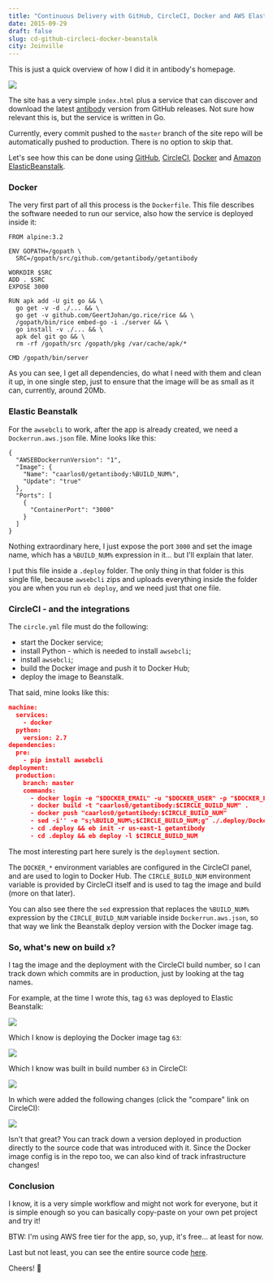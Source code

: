 ```yaml
---
title: "Continuous Delivery with GitHub, CircleCI, Docker and AWS Elastic Beanstalk"
date: 2015-09-29
draft: false
slug: cd-github-circleci-docker-beanstalk
city: Joinville
---
```


This is just a quick overview of how I did it in antibody's homepage.

![](Untitled-a2904d07-3fb0-4bdb-bda5-7ed0d0614782.png)

The site has a very simple `index.html` plus a service that can discover and download the latest
[antibody](https://github.com/getantibody/antibody) version from GitHub releases. Not sure how relevant this is, but the service is written in Go.

Currently, every commit pushed to the `master` branch of the site repo will be automatically pushed to production. There is no option to skip that.

Let's see how this can be done using [GitHub](http://github.com/), [CircleCI](https://circleci.com/), [Docker](http://docker.com/) and [Amazon ElasticBeanstalk](https://aws.amazon.com/elasticbeanstalk/).

### Docker

The very first part of all this process is the `Dockerfile`. This file describes the software needed to run our service, also how the service is deployed inside it:

```docker
FROM alpine:3.2

ENV GOPATH=/gopath \
  SRC=/gopath/src/github.com/getantibody/getantibody

WORKDIR $SRC
ADD . $SRC
EXPOSE 3000

RUN apk add -U git go && \
  go get -v -d ./... && \
  go get -v github.com/GeertJohan/go.rice/rice && \
  /gopath/bin/rice embed-go -i ./server && \
  go install -v ./... && \
  apk del git go && \
  rm -rf /gopath/src /gopath/pkg /var/cache/apk/*

CMD /gopath/bin/server
```

As you can see, I get all dependencies, do what I need with them and clean it up, in one single step, just to ensure that the image will be as small as it can, currently, around 20Mb.

### Elastic Beanstalk

For the `awsebcli` to work, after the app is already created, we need a `Dockerrun.aws.json` file. Mine looks like this:

```docker
{
  "AWSEBDockerrunVersion": "1",
  "Image": {
    "Name": "caarlos0/getantibody:%BUILD_NUM%",
    "Update": "true"
  },
  "Ports": [
    {
      "ContainerPort": "3000"
    }
  ]
}
```

Nothing extraordinary here, I just expose the port `3000` and set the image name, which has a `%BUILD_NUM%` expression in it… but I'll explain that later.

I put this file inside a `.deploy` folder. The only thing in that folder is this single file, because `awsebcli` zips and uploads everything inside the folder you are when you run `eb deploy`, and we need just that one file.

### CircleCI - and the integrations

The `circle.yml` file must do the following:

- start the Docker service;
- install Python - which is needed to install `awsebcli`;
- install `awsebcli`;
- build the Docker image and push it to Docker Hub;
- deploy the image to Beanstalk.

That said, mine looks like this:

```json
machine:
  services:
    - docker
  python:
    version: 2.7
dependencies:
  pre:
    - pip install awsebcli
deployment:
  production:
    branch: master
    commands:
      - docker login -e "$DOCKER_EMAIL" -u "$DOCKER_USER" -p "$DOCKER_PASS"
      - docker build -t "caarlos0/getantibody:$CIRCLE_BUILD_NUM" .
      - docker push "caarlos0/getantibody:$CIRCLE_BUILD_NUM"
      - sed -i'' -e "s;%BUILD_NUM%;$CIRCLE_BUILD_NUM;g" ./.deploy/Dockerrun.aws.json
      - cd .deploy && eb init -r us-east-1 getantibody
      - cd .deploy && eb deploy -l $CIRCLE_BUILD_NUM
```

The most interesting part here surely is the `deployment` section.

The `DOCKER_*` environment variables are configured in the CircleCI panel, and are used to login to Docker Hub. The `CIRCLE_BUILD_NUM` environment variable is provided by CircleCI itself and is used
to tag the image and build (more on that later).

You can also see there the `sed` expression that replaces the `%BUILD_NUM%` expression by the `CIRCLE_BUILD_NUM` variable inside `Dockerrun.aws.json`, so that way we link the Beanstalk deploy version with the Docker image tag.

### So, what's new on build `x`?

I tag the image and the deployment with the CircleCI build number, so I can track down which commits are in production, just by looking at the tag names.

For example, at the time I wrote this, tag `63` was deployed to Elastic Beanstalk:

![](Untitled-ad5de2af-ea68-4d1e-8acc-519312f79b46.png)

Which I know is deploying the Docker image tag `63`:

![](Untitled-e0967f20-c03b-4794-b06d-5ed401102849.png)

Which I know was built in build number `63` in CircleCI:

![](Untitled-078c6f72-1737-4670-8a12-f80e7c54a74d.png)

In which were added the following changes (click the "compare" link on CircleCI):

![](Untitled-ade7ac49-9bfc-4cb4-8f99-c6ba44cbf2ce.png)

Isn't that great? You can track down a version deployed in production directly to the source code that was introduced with it. Since the Docker image config is in the repo too, we can also kind of track infrastructure changes!

### Conclusion

I know, it is a very simple workflow and might not work for everyone, but it is simple enough so you can basically copy-paste on your own pet project and try it!

BTW: I'm using AWS free tier for the app, so, yup, it's free… at least for now.

Last but not least, you can see the entire source code [here](https://github.com/getantibody/getantibody).

Cheers! 🍻